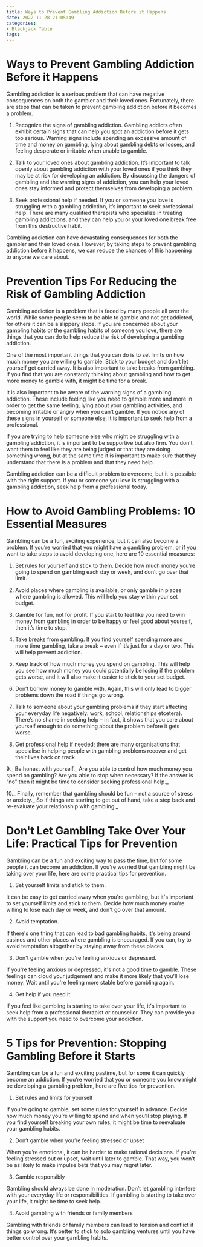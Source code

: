 ```yaml
---
title: Ways to Prevent Gambling Addiction Before it Happens
date: 2022-11-28 21:05:49
categories:
- Blackjack Table
tags:
---
```



#  Ways to Prevent Gambling Addiction Before it Happens

Gambling addiction is a serious problem that can have negative consequences on both the gambler and their loved ones. Fortunately, there are steps that can be taken to prevent gambling addiction before it becomes a problem.

1. Recognize the signs of gambling addiction. Gambling addicts often exhibit certain signs that can help you spot an addiction before it gets too serious. Warning signs include spending an excessive amount of time and money on gambling, lying about gambling debts or losses, and feeling desperate or irritable when unable to gamble.

2. Talk to your loved ones about gambling addiction. It’s important to talk openly about gambling addiction with your loved ones if you think they may be at risk for developing an addiction. By discussing the dangers of gambling and the warning signs of addiction, you can help your loved ones stay informed and protect themselves from developing a problem.

3. Seek professional help if needed. If you or someone you love is struggling with a gambling addiction, it’s important to seek professional help. There are many qualified therapists who specialize in treating gambling addictions, and they can help you or your loved one break free from this destructive habit.

Gambling addiction can have devastating consequences for both the gambler and their loved ones. However, by taking steps to prevent gambling addiction before it happens, we can reduce the chances of this happening to anyone we care about.

#  Prevention Tips For Reducing the Risk of Gambling Addiction

Gambling addiction is a problem that is faced by many people all over the world. While some people seem to be able to gamble and not get addicted, for others it can be a slippery slope. If you are concerned about your gambling habits or the gambling habits of someone you love, there are things that you can do to help reduce the risk of developing a gambling addiction.

One of the most important things that you can do is to set limits on how much money you are willing to gamble. Stick to your budget and don’t let yourself get carried away. It is also important to take breaks from gambling. If you find that you are constantly thinking about gambling and how to get more money to gamble with, it might be time for a break.

It is also important to be aware of the warning signs of a gambling addiction. These include feeling like you need to gamble more and more in order to get the same feeling, lying about your gambling activities, and becoming irritable or angry when you can’t gamble. If you notice any of these signs in yourself or someone else, it is important to seek help from a professional.

If you are trying to help someone else who might be struggling with a gambling addiction, it is important to be supportive but also firm. You don’t want them to feel like they are being judged or that they are doing something wrong, but at the same time it is important to make sure that they understand that there is a problem and that they need help.

Gambling addiction can be a difficult problem to overcome, but it is possible with the right support. If you or someone you love is struggling with a gambling addiction, seek help from a professional today.

#  How to Avoid Gambling Problems: 10 Essential Measures

Gambling can be a fun, exciting experience, but it can also become a problem. If you’re worried that you might have a gambling problem, or if you want to take steps to avoid developing one, here are 10 essential measures:

1. Set rules for yourself and stick to them. Decide how much money you’re going to spend on gambling each day or week, and don’t go over that limit.

2. Avoid places where gambling is available, or only gamble in places where gambling is allowed. This will help you stay within your set budget.

3. Gamble for fun, not for profit. If you start to feel like you need to win money from gambling in order to be happy or feel good about yourself, then it’s time to stop.

4. Take breaks from gambling. If you find yourself spending more and more time gambling, take a break – even if it’s just for a day or two. This will help prevent addiction.

5. Keep track of how much money you spend on gambling. This will help you see how much money you could potentially be losing if the problem gets worse, and it will also make it easier to stick to your set budget.

6. Don’t borrow money to gamble with. Again, this will only lead to bigger problems down the road if things go wrong.

7. Talk to someone about your gambling problems if they start affecting your everyday life negatively: work, school, relationships etcetera). There’s no shame in seeking help – in fact, it shows that you care about yourself enough to do something about the problem before it gets worse.

8. Get professional help if needed; there are many organisations that specialise in helping people with gambling problems recover and get their lives back on track.

9._ Be honest with yourself._ Are you able to control how much money you spend on gambling? Are you able to stop when necessary? If the answer is “no” then it might be time to consider seeking professional help._


10._ Finally, remember that gambling should be fun – not a source of stress or anxiety._ So if things are starting to get out of hand, take a step back and re-evaluate your relationship with gambling._

#  Don't Let Gambling Take Over Your Life: Practical Tips for Prevention

Gambling can be a fun and exciting way to pass the time, but for some people it can become an addiction. If you're worried that gambling might be taking over your life, here are some practical tips for prevention.

1. Set yourself limits and stick to them.

It can be easy to get carried away when you're gambling, but it's important to set yourself limits and stick to them. Decide how much money you're willing to lose each day or week, and don't go over that amount.

2. Avoid temptation.

If there's one thing that can lead to bad gambling habits, it's being around casinos and other places where gambling is encouraged. If you can, try to avoid temptation altogether by staying away from these places.

3. Don't gamble when you're feeling anxious or depressed.

If you're feeling anxious or depressed, it's not a good time to gamble. These feelings can cloud your judgement and make it more likely that you'll lose money. Wait until you're feeling more stable before gambling again.

4. Get help if you need it.

If you feel like gambling is starting to take over your life, it's important to seek help from a professional therapist or counsellor. They can provide you with the support you need to overcome your addiction.

#  5 Tips for Prevention: Stopping Gambling Before it Starts

Gambling can be a fun and exciting pastime, but for some it can quickly become an addiction. If you’re worried that you or someone you know might be developing a gambling problem, here are five tips for prevention.

1. Set rules and limits for yourself

If you’re going to gamble, set some rules for yourself in advance. Decide how much money you’re willing to spend and when you’ll stop playing. If you find yourself breaking your own rules, it might be time to reevaluate your gambling habits.

2. Don’t gamble when you’re feeling stressed or upset

When you’re emotional, it can be harder to make rational decisions. If you’re feeling stressed out or upset, wait until later to gamble. That way, you won’t be as likely to make impulse bets that you may regret later.

3. Gamble responsibly

Gambling should always be done in moderation. Don’t let gambling interfere with your everyday life or responsibilities. If gambling is starting to take over your life, it might be time to seek help.

4. Avoid gambling with friends or family members

Gambling with friends or family members can lead to tension and conflict if things go wrong. It’s better to stick to solo gambling ventures until you have better control over your gambling habits.